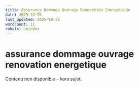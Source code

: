 ```yaml
---
title: Assurance Dommage Ouvrage Renovation Energetique
date: 2025-10-26
last_updated: 2025-10-26
wordcount: 11
robots: noindex
---
```


# assurance dommage ouvrage renovation energetique

Contenu non disponible – hors sujet.
